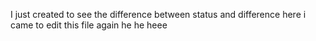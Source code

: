 I just created to see the difference between status and difference
here i came to edit this file again he he heee